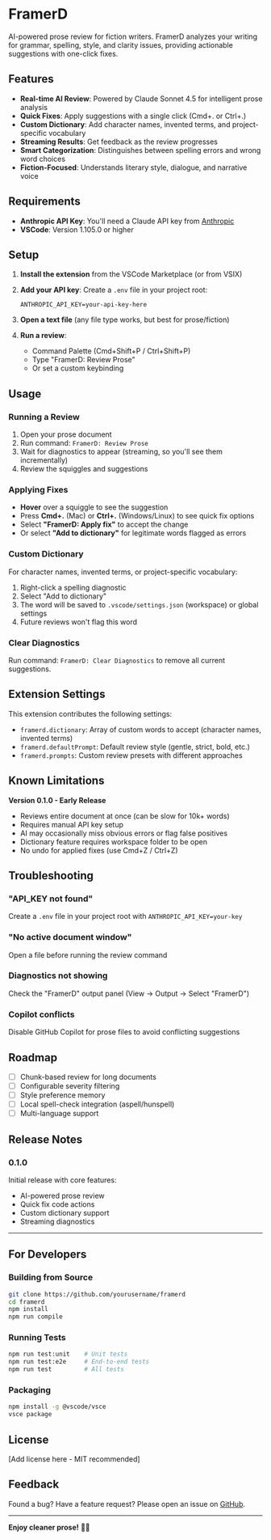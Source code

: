 # FramerD

AI-powered prose review for fiction writers. FramerD analyzes your writing for grammar, spelling, style, and clarity issues, providing actionable suggestions with one-click fixes.

## Features

- **Real-time AI Review**: Powered by Claude Sonnet 4.5 for intelligent prose analysis
- **Quick Fixes**: Apply suggestions with a single click (Cmd+. or Ctrl+.)
- **Custom Dictionary**: Add character names, invented terms, and project-specific vocabulary
- **Streaming Results**: Get feedback as the review progresses
- **Smart Categorization**: Distinguishes between spelling errors and wrong word choices
- **Fiction-Focused**: Understands literary style, dialogue, and narrative voice


## Requirements

- **Anthropic API Key**: You'll need a Claude API key from [Anthropic](https://console.anthropic.com/)
- **VSCode**: Version 1.105.0 or higher

## Setup

1. **Install the extension** from the VSCode Marketplace (or from VSIX)

2. **Add your API key**: Create a `.env` file in your project root:
   ```
   ANTHROPIC_API_KEY=your-api-key-here
   ```

3. **Open a text file** (any file type works, but best for prose/fiction)

4. **Run a review**: 
   - Command Palette (Cmd+Shift+P / Ctrl+Shift+P)
   - Type "FramerD: Review Prose"
   - Or set a custom keybinding

## Usage

### Running a Review

1. Open your prose document
2. Run command: `FramerD: Review Prose`
3. Wait for diagnostics to appear (streaming, so you'll see them incrementally)
4. Review the squiggles and suggestions

### Applying Fixes

- **Hover** over a squiggle to see the suggestion
- Press **Cmd+.** (Mac) or **Ctrl+.** (Windows/Linux) to see quick fix options
- Select **"FramerD: Apply fix"** to accept the change
- Or select **"Add to dictionary"** for legitimate words flagged as errors

### Custom Dictionary

For character names, invented terms, or project-specific vocabulary:

1. Right-click a spelling diagnostic
2. Select "Add to dictionary"
3. The word will be saved to `.vscode/settings.json` (workspace) or global settings
4. Future reviews won't flag this word

### Clear Diagnostics

Run command: `FramerD: Clear Diagnostics` to remove all current suggestions.

## Extension Settings

This extension contributes the following settings:

* `framerd.dictionary`: Array of custom words to accept (character names, invented terms)
* `framerd.defaultPrompt`: Default review style (gentle, strict, bold, etc.)
* `framerd.prompts`: Custom review presets with different approaches

## Known Limitations

**Version 0.1.0 - Early Release**

- Reviews entire document at once (can be slow for 10k+ words)
- Requires manual API key setup
- AI may occasionally miss obvious errors or flag false positives
- Dictionary feature requires workspace folder to be open
- No undo for applied fixes (use Cmd+Z / Ctrl+Z)

## Troubleshooting

### "API_KEY not found"
Create a `.env` file in your project root with `ANTHROPIC_API_KEY=your-key`

### "No active document window"
Open a file before running the review command

### Diagnostics not showing
Check the "FramerD" output panel (View → Output → Select "FramerD")

### Copilot conflicts
Disable GitHub Copilot for prose files to avoid conflicting suggestions

## Roadmap

- [ ] Chunk-based review for long documents
- [ ] Configurable severity filtering
- [ ] Style preference memory
- [ ] Local spell-check integration (aspell/hunspell)
- [ ] Multi-language support

## Release Notes

### 0.1.0

Initial release with core features:
- AI-powered prose review
- Quick fix code actions
- Custom dictionary support
- Streaming diagnostics

---

## For Developers

### Building from Source

```bash
git clone https://github.com/yourusername/framerd
cd framerd
npm install
npm run compile
```

### Running Tests

```bash
npm run test:unit    # Unit tests
npm run test:e2e     # End-to-end tests
npm run test         # All tests
```

### Packaging

```bash
npm install -g @vscode/vsce
vsce package
```

## License

[Add license here - MIT recommended]

## Feedback

Found a bug? Have a feature request? Please open an issue on [GitHub](https://github.com/yourusername/framerd/issues).

---

**Enjoy cleaner prose!** 📝✨
